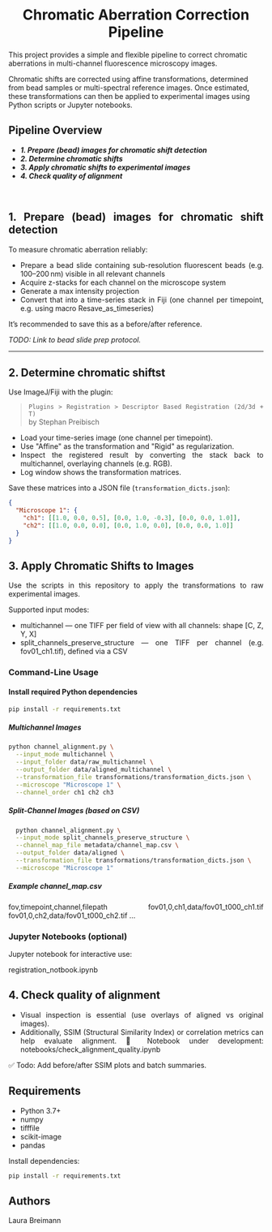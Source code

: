 <div align="center">
  
# Chromatic Aberration Correction Pipeline
</div>

This project provides a simple and flexible pipeline to correct chromatic aberrations in multi-channel fluorescence microscopy images.

Chromatic shifts are corrected using affine transformations, determined from bead samples or multi-spectral reference images. Once estimated, these transformations can then be applied to experimental images using Python scripts or Jupyter notebooks.

## Pipeline Overview

* _**1.	Prepare (bead) images for chromatic shift detection**_
* _**2.	Determine chromatic shifts**_
* _**3.	Apply chromatic shifts to experimental images**_
* _**4.	Check quality of alignment**_



<br />



<div style="text-align: justify">
  
 ## 1.	Prepare (bead) images for chromatic shift detection

To measure chromatic aberration reliably:

- Prepare a bead slide containing sub-resolution fluorescent beads (e.g. 100–200 nm) visible in all relevant channels
- Acquire z-stacks for each channel on the microscope system
- Generate a max intensity projection
- Convert that into a time-series stack in Fiji (one channel per timepoint, e.g. using macro Resave_as_timeseries) 

It’s recommended to save this as a before/after reference.

_TODO: Link to bead slide prep protocol._

---
  
## 2. Determine chromatic shiftst 

Use ImageJ/Fiji with the plugin:

> `Plugins > Registration > Descriptor Based Registration (2d/3d + T)`  
> by Stephan Preibisch

- Load your time-series image (one channel per timepoint).  
- Use "Affine" as the transformation and "Rigid" as regularization.  
- Inspect the registered result by converting the stack back to multichannel, overlaying channels (e.g. RGB).  
- Log window shows the transformation matrices.

Save these matrices into a JSON file (`transformation_dicts.json`):

```json
{
  "Microscope 1": {
    "ch1": [[1.0, 0.0, 0.5], [0.0, 1.0, -0.3], [0.0, 0.0, 1.0]],
    "ch2": [[1.0, 0.0, 0.0], [0.0, 1.0, 0.0], [0.0, 0.0, 1.0]]
  }
}
```

## 3. Apply Chromatic Shifts to Images

Use the scripts in this repository to apply the transformations to raw experimental images.

Supported input modes:
- multichannel — one TIFF per field of view with all channels: shape [C, Z, Y, X]
- split_channels_preserve_structure — one TIFF per channel (e.g. fov01_ch1.tif), defined via a CSV




### Command-Line Usage

#### Install required Python dependencies

```bash
pip install -r requirements.txt
```

##### Multichannel Images

```bash
python channel_alignment.py \
  --input_mode multichannel \
  --input_folder data/raw_multichannel \
  --output_folder data/aligned_multichannel \
  --transformation_file transformations/transformation_dicts.json \
  --microscope "Microscope 1" \
  --channel_order ch1 ch2 ch3
```


##### Split-Channel Images (based on CSV)

```bash
  python channel_alignment.py \
  --input_mode split_channels_preserve_structure \
  --channel_map_file metadata/channel_map.csv \
  --output_folder data/aligned \
  --transformation_file transformations/transformation_dicts.json \
  --microscope "Microscope 1"
```

##### Example channel_map.csv

fov,timepoint,channel,filepath
fov01,0,ch1,data/fov01_t000_ch1.tif
fov01,0,ch2,data/fov01_t000_ch2.tif
...


### Jupyter Notebooks (optional)

Jupyter notebook for interactive use:

registration_notbook.ipynb



## 4. Check quality of alignment   

- Visual inspection is essential (use overlays of aligned vs original images).
- Additionally, SSIM (Structural Similarity Index) or correlation metrics can help evaluate alignment.
📓 Notebook under development: notebooks/check_alignment_quality.ipynb

✅ Todo: Add before/after SSIM plots and batch summaries.


##  Requirements

- Python 3.7+
- numpy
- tifffile
- scikit-image
- pandas

Install dependencies:

```bash
pip install -r requirements.txt
```


## Authors

Laura Breimann
